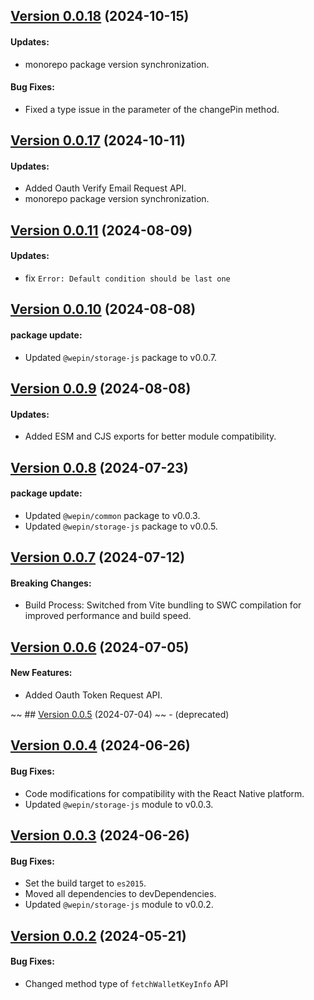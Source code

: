 ## [Version 0.0.18](https://www.npmjs.com/package/@wepin/fetch-js/v/0.0.18) (2024-10-15)

#### Updates:
 - monorepo package version synchronization.

 #### Bug Fixes:
 - Fixed a type issue in the parameter of the changePin method.

## [Version 0.0.17](https://www.npmjs.com/package/@wepin/fetch-js/v/0.0.17) (2024-10-11)

#### Updates:
 - Added Oauth Verify Email Request API.
 - monorepo package version synchronization.

## [Version 0.0.11](https://www.npmjs.com/package/@wepin/fetch-js/v/0.0.11) (2024-08-09)

#### Updates:
  - fix `Error: Default condition should be last one`

## [Version 0.0.10](https://www.npmjs.com/package/@wepin/fetch-js/v/0.0.10) (2024-08-08)

#### package update:
 - Updated `@wepin/storage-js` package to v0.0.7.

## [Version 0.0.9](https://www.npmjs.com/package/@wepin/fetch-js/v/0.0.9) (2024-08-08)

#### Updates:
- Added ESM and CJS exports for better module compatibility.

## [Version 0.0.8](https://www.npmjs.com/package/@wepin/fetch-js/v/0.0.8) (2024-07-23)

#### package update:
 - Updated `@wepin/common` package to v0.0.3.
 - Updated `@wepin/storage-js` package to v0.0.5.

## [Version 0.0.7](https://www.npmjs.com/package/@wepin/fetch-js/v/0.0.7) (2024-07-12)

#### Breaking Changes:
 - Build Process: Switched from Vite bundling to SWC compilation for improved performance and build speed.

## [Version 0.0.6](https://www.npmjs.com/package/@wepin/fetch-js/v/0.0.6) (2024-07-05)

#### New Features:

- Added Oauth Token Request API.

~~ ## [Version 0.0.5](https://www.npmjs.com/package/@wepin/fetch-js/v/0.0.5) (2024-07-04) ~~ - (deprecated)

## [Version 0.0.4](https://www.npmjs.com/package/@wepin/fetch-js/v/0.0.4) (2024-06-26)

#### Bug Fixes:

- Code modifications for compatibility with the React Native platform.
- Updated `@wepin/storage-js` module to v0.0.3.
  
## [Version 0.0.3](https://www.npmjs.com/package/@wepin/fetch-js/v/0.0.3) (2024-06-26)

#### Bug Fixes:

- Set the build target to `es2015`.
- Moved all dependencies to devDependencies.
- Updated `@wepin/storage-js` module to v0.0.2.

## [Version 0.0.2](https://www.npmjs.com/package/@wepin/fetch-js/v/0.0.2) (2024-05-21)

#### Bug Fixes:

- Changed method type of `fetchWalletKeyInfo` API
